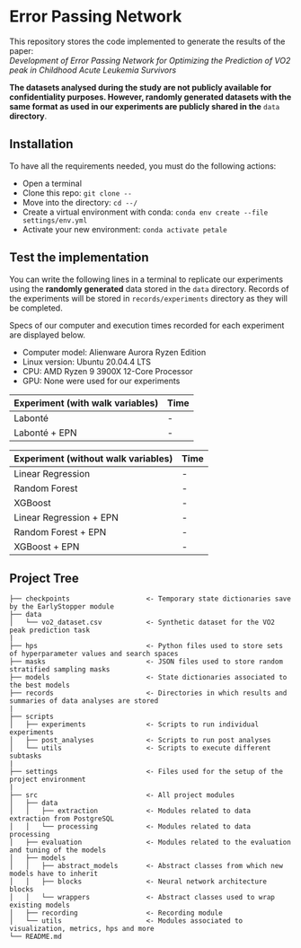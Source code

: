 # Error Passing Network
This repository stores the code implemented to generate the results of the paper:  
*Development of Error Passing Network for Optimizing the Prediction of VO2 peak in Childhood Acute Leukemia Survivors*

**The datasets analysed during the study are not publicly available for confidentiality purposes.
However, randomly generated datasets with the same format as used in our experiments are publicly
shared in the** ```data``` **directory**.

## Installation
To have all the requirements needed, you must do the following actions:
- Open a terminal
- Clone this repo: ```git clone --```
- Move into the directory: ```cd --/```
- Create a virtual environment with conda: ```conda env create --file settings/env.yml```
- Activate your new environment: ```conda activate petale```
  
## Test the implementation
You can write the following lines in a terminal to replicate our experiments using the **randomly generated** data stored
in the ```data``` directory. Records of the experiments will be stored in ```records/experiments``` directory
as they will be completed.



Specs of our computer and execution times recorded for each experiment
are displayed below.   

- Computer model:  Alienware Aurora Ryzen Edition
- Linux version: Ubuntu 20.04.4 LTS
- CPU: AMD Ryzen 9 3900X 12-Core Processor
- GPU: None were used for our experiments

| Experiment (with walk variables) | Time |
|----------------------------------|------|
| Labonté                          | -    |
| Labonté + EPN                    | -    |

| Experiment (without walk variables) | Time |
|-------------------------------------|------|
| Linear Regression                   | -    |
| Random Forest                       | -    |
| XGBoost                             | -    |
| Linear Regression + EPN             | -    |
| Random Forest + EPN                 | -    |
| XGBoost + EPN                       | -    |


## Project Tree
```
├── checkpoints                   <- Temporary state dictionaries save by the EarlyStopper module
├── data
│   └── vo2_dataset.csv           <- Synthetic dataset for the VO2 peak prediction task
|
├── hps                           <- Python files used to store sets of hyperparameter values and search spaces
├── masks                         <- JSON files used to store random stratified sampling masks
├── models                        <- State dictionaries associated to the best models
├── records                       <- Directories in which results and summaries of data analyses are stored
|
├── scripts
│   ├── experiments               <- Scripts to run individual experiments
│   ├── post_analyses             <- Scripts to run post analyses
│   └── utils                     <- Scripts to execute different subtasks
|
├── settings                      <- Files used for the setup of the project environment
|
├── src                           <- All project modules
│   ├── data
│   │   ├── extraction            <- Modules related to data extraction from PostgreSQL
│   │   └── processing            <- Modules related to data processing
│   ├── evaluation                <- Modules related to the evaluation and tuning of the models
│   ├── models
│   │   ├── abstract_models       <- Abstract classes from which new models have to inherit
│   │   ├── blocks                <- Neural network architecture blocks
│   │   └── wrappers              <- Abstract classes used to wrap existing models
│   ├── recording                 <- Recording module
│   └── utils                     <- Modules associated to visualization, metrics, hps and more
└── README.md
```